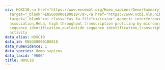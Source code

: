 ```yaml
---
csv: HOXC10,<a href="https://www.ensembl.org/Homo_sapiens/Gene/Summary?db=core;g=ENSG00000180818"
  target="_blank">ENSG00000180818</a>,<a href="https://www.ncbi.nlm.nih.gov/pubmed/17216044"
  target="_blank"><i class="fas fa-file"></i></a>",genetic interference,functional
  association,HeLa, high throughput transcription profiling by microarray,nucleotide
  sequence identification,nucleotide sequence identification,transcriptional regulation,up-regulates
  activity
data_alias: HOXC10
data_id: ENSG00000180818
data_numevidence: 1
data_species: Homo sapiens
data_taxid: '9606'
title: HOXC10
---
```

